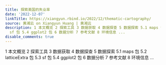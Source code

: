 ```yaml
---
title: 探索美国的失业率
date: '2022-12-07'
linkTitle: https://xiangyun.rbind.io/2022/12/thematic-cartography/
source: 黄湘云 on Xiangyun Huang | 黄湘云
description: 1 本文概览 2 探索工具 3 数据获取 4 数据探查 5 数据探索 5.1 maps 包 5.2 latticeExtra 包 5.3
  sf 包 5.4 ggplot2 包 6 数据分析 7 参考文献 8 环境信息 ...
disable_comments: true
---
```

1 本文概览 2 探索工具 3 数据获取 4 数据探查 5 数据探索 5.1 maps 包 5.2 latticeExtra 包 5.3 sf 包 5.4 ggplot2 包 6 数据分析 7 参考文献 8 环境信息 ...